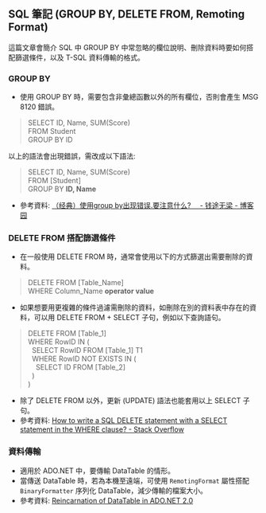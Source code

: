 ## SQL 筆記 (GROUP BY, DELETE FROM, Remoting Format)

這篇文章會簡介 SQL 中 GROUP BY 中常忽略的欄位說明、刪除資料時要如何搭配篩選條件，以及 T-SQL 資料傳輸的格式。

### GROUP BY

- 使用 GROUP BY 時，需要包含非彙總函數以外的所有欄位，否則會產生 MSG 8120 錯誤。

> SELECT ID, Name, SUM(Score) <br>
> FROM Student <br>
> GROUP BY ID

以上的語法會出現錯誤，需改成以下語法:

> SELECT ID, Name, SUM(Score) <br>
> FROM [Student] <br>
> GROUP BY **ID, Name**

- 參考資料: [（经典）使用group by出现错误.要注意什么?　 - 钱途无梁 - 博客园](https://www.cnblogs.com/qiantuwuliang/archive/2009/05/31/1492823.html)

### DELETE FROM 搭配篩選條件

- 在一般使用 DELETE FROM 時，通常會使用以下的方式篩選出需要刪除的資料。

> DELETE FROM [Table_Name] <br>
> WHERE Column_Name **operator value**

- 如果想要用更複雜的條件過濾需刪除的資料，如刪除在別的資料表中存在的資料，可以用 DELETE FROM + SELECT 子句，例如以下查詢語句。

> DELETE FROM [Table_1] <br>
> WHERE RowID IN ( <br>
> &nbsp;&nbsp;SELECT RowID FROM [Table_1] T1 <br>
> &nbsp;&nbsp;WHERE RowID NOT EXISTS IN ( <br>
> &nbsp;&nbsp;&nbsp;&nbsp;SELECT ID FROM [Table_2] <br>
> &nbsp;&nbsp;) <br>
> ) <br>

- 除了 DELETE FROM 以外，更新 (UPDATE) 語法也能套用以上 SELECT 子句。
- 參考資料: [How to write a SQL DELETE statement with a SELECT statement in the WHERE clause? - Stack Overflow](https://stackoverflow.com/questions/17548751/how-to-write-a-sql-delete-statement-with-a-select-statement-in-the-where-clause)

### 資料傳輸

- 適用於 ADO.NET 中，要傳輸 DataTable 的情形。
- 當傳送 DataTable 時，若為本機至遠端，可使用 `RemotingFormat` 屬性搭配 `BinaryFormatter`  序列化 DataTable，減少傳輸的檔案大小。
- 參考資料: [Reincarnation of DataTable in ADO.NET 2.0](https://www.c-sharpcorner.com/article/reincarnation-of-datatable-in-ado-net-2-0/)


